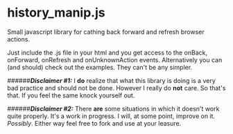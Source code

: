 # history_manip.js
Small javascript library for cathing back forward and refresh browser actions.

Just include the .js file in your html and you get access to the onBack, onForward, onRefresh and onUnknownAction events. Alternatively you can (and should) check out the examples. They can't be any simpler.

######**_Disclaimer #1:_**
I **do** realize that what this library is doing is a very bad practice and should not be done. However I really do **not** care. So that's that. If you feel the same knock yourself out.

######**_Disclaimer #2:_**
There **are** some situations in which it doesn't work quite properly. It's a work in progress. I will, at some point, improve on it. *Possibly*. Either way feel free to fork and use at your leasure.

